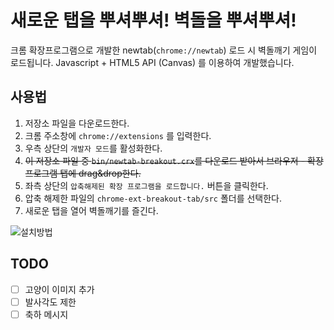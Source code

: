 # 새로운 탭을 뿌셔뿌셔! 벽돌을 뿌셔뿌셔!

크롬 확장프로그램으로 개발한 newtab(``chrome://newtab``) 로드 시 벽돌깨기 게임이 로드됩니다.
Javascript + HTML5 API (Canvas) 를 이용하여 개발했습니다.

## 사용법

 1. 저장소 파일을 다운로드한다.
 1. 크롬 주소창에 ``chrome://extensions`` 를 입력한다.
 1. 우측 상단의 ``개발자 모드``를 활성화한다.
 1. ~~이 저장소 파일 중 ``bin/newtab-breakout.crx``를 다운로드 받아서 브라우저 - 확장프로그램 탭에 drag&drop한다.~~
 1. 좌측 상단의 ``압축해제된 확장 프로그램을 로드합니다.`` 버튼을 클릭한다.
 1. 압축 해제한 파일의 ``chrome-ext-breakout-tab/src`` 폴더를 선택한다.
 1. 새로운 탭을 열어 벽돌깨기를 즐긴다.

 ![설치방법](/resources/how-to-use.gif)

## TODO

 * [ ] 고양이 이미지 추가
 * [ ] 발사각도 제한
 * [ ] 축하 메시지 
